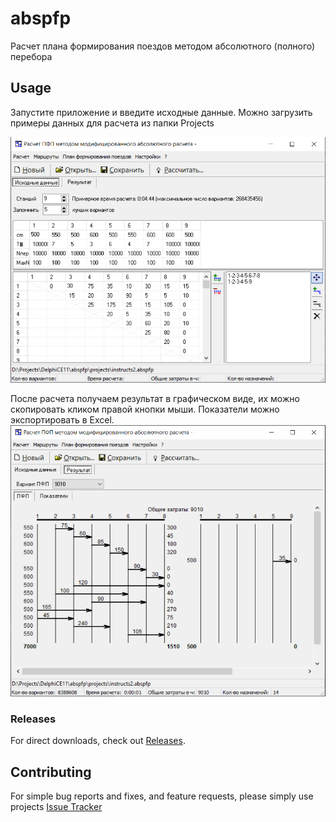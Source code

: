 # abspfp
Расчет плана формирования поездов методом абсолютного (полного) перебора

## Usage

Запустите приложение и введите исходные данные.
Можно загрузить примеры данных для расчета из папки Projects

![Пример главного окна приложения](images/app_main_form.png)

После расчета получаем результат в графическом виде, их можно скопировать кликом правой кнопки мыши. Показатели можно экспортировать в Excel. 
![Результат расчета](images/app_main_form_results.png)

### Releases

For direct downloads, check out [Releases](../../releases).

## Contributing

For simple bug reports and fixes, and feature requests, please simply use projects
[Issue Tracker](../../issues)


